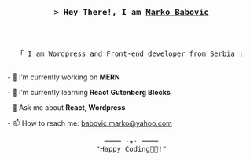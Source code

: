 <!-- **markobabovic/markobabovic** is a ✨ _special_ ✨ repository because its `README.md` (this file) appears on your GitHub profile. -->
<!-- Intro  -->

<h3 align="center">
        <samp>&gt; Hey There!, I am
                <b><a target="_blank" href="https://markobabovic.com/">Marko Babovic</a></b>
        </samp>
</h3><br><br>
<p align="center">
        <samp>
                「 I am Wordpress and Front-end developer from Serbia 」
                <br>
                <br>
        </samp>
</p>
<p>- 🔭 I’m currently working on <b>MERN</b></p>
<p>- 🌱 I’m currently learning <b>React Gutenberg Blocks</b></p>
<p>- 💬 Ask me about <b>React, Wordpress</b></p>
<p>- 📫 How to reach me: <a href="mailto:babovic.marko@yahoo.com">babovic.marko@yahoo.com</a></p>

<!-- Footer -->
<samp>
    <p align="center">
        ════ ⋆★⋆ ════
        <br>
        "Happy Coding👨‍💻!"
    </p>
</samp>

